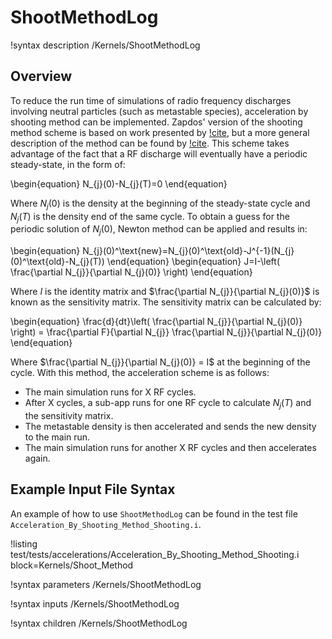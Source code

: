 # ShootMethodLog

!syntax description /Kernels/ShootMethodLog

## Overview

To reduce the run time of simulations of radio frequency discharges involving neutral particles (such as metastable species), acceleration by shooting method can be implemented. Zapdos' version of the shooting method scheme is based on work presented by [!cite](Lymberopoulos1993), but a more general description of the method can be found by [!cite](Gogolides1992). This scheme takes advantage of the fact that a RF discharge will eventually have a periodic steady-state, in the form of:

\begin{equation}
  N_{j}(0)-N_{j}(T)=0
\end{equation}

Where $N_{j}(0)$ is the density at the beginning of the steady-state cycle and $N_{j}(T)$ is the density end of the same cycle. To obtain a guess for the periodic solution of $N_{j}(0)$, Newton method can be applied and results in:

\begin{equation}
  N_{j}(0)^\text{new}=N_{j}(0)^\text{old}-J^{-1}(N_{j}(0)^\text{old}-N_{j}(T))
\end{equation}
\begin{equation}
  J=I-\left( \frac{\partial N_{j}}{\partial N_{j}(0)} \right)
\end{equation}

Where $I$ is the identity matrix and $\frac{\partial N_{j}}{\partial N_{j}(0)}$ is known as the sensitivity matrix. The sensitivity matrix can be calculated by:

\begin{equation}
  \frac{d}{dt}\left( \frac{\partial N_{j}}{\partial N_{j}(0)} \right) = \frac{\partial F}{\partial N_{j}} \frac{\partial N_{j}}{\partial N_{j}(0)}
\end{equation}

Where $\frac{\partial N_{j}}{\partial N_{j}(0)} = I$ at the beginning of the cycle. With this method, the acceleration scheme is as follows:

- The main simulation runs for X RF cycles.
- After X cycles, a sub-app runs for one RF cycle to calculate $N_{j}(T)$ and the sensitivity matrix.
- The metastable density is then accelerated and sends the new density to the main run.
- The main simulation runs for another X RF cycles and then accelerates again.

## Example Input File Syntax

An example of how to use `ShootMethodLog` can be found in the test file `Acceleration_By_Shooting_Method_Shooting.i`.

!listing test/tests/accelerations/Acceleration_By_Shooting_Method_Shooting.i block=Kernels/Shoot_Method


!syntax parameters /Kernels/ShootMethodLog

!syntax inputs /Kernels/ShootMethodLog

!syntax children /Kernels/ShootMethodLog
